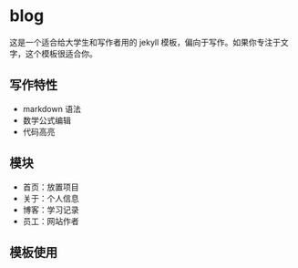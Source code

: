 # blog
这是一个适合给大学生和写作者用的 jekyll 模板，偏向于写作。如果你专注于文字，这个模板很适合你。

## 写作特性
- markdown 语法
- 数学公式编辑
- 代码高亮

## 模块
- 首页：放置项目
- 关于：个人信息
- 博客：学习记录
- 员工：网站作者

## 模板使用


